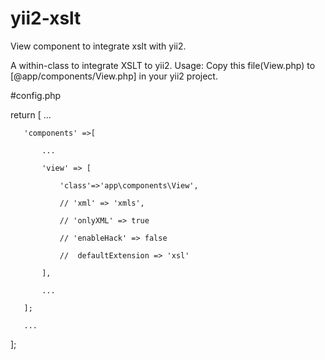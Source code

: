 # yii2-xslt
View component to integrate xslt with yii2.

  A within-class to integrate XSLT to yii2.
  Usage:
  Copy this file(View.php) to [@app/components/View.php] in your yii2 project.
 
  #config.php
  
  
   return [
       ...
       
       'components' =>[
       
           ...
           
           'view' => [
           
               'class'=>'app\components\View',
               
               // 'xml' => 'xmls',
               
               // 'onlyXML' => true
               
               // 'enableHack' => false
               
               //  defaultExtension => 'xsl'
               
           ],
           
           ...
           
       ];
       
       ...
       
   ];
  
 
 
